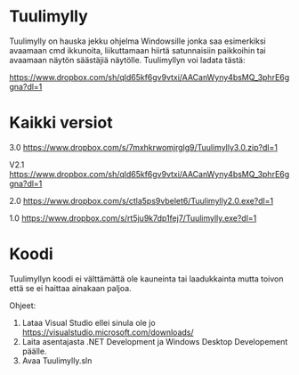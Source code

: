 # Tuulimylly
Tuulimylly on hauska jekku ohjelma Windowsille jonka saa esimerkiksi avaamaan cmd ikkunoita, liikuttamaan hiirtä
satunnaisiin paikkoihin tai avaamaan näytön säästäjiä näytölle. Tuulimyllyn voi ladata tästä:

https://www.dropbox.com/sh/qld65kf6gv9vtxi/AACanWyny4bsMQ_3phrE6ggna?dl=1

# Kaikki versiot
3.0  https://www.dropbox.com/s/7mxhkrwomjrglg9/Tuulimylly3.0.zip?dl=1

V2.1 https://www.dropbox.com/sh/qld65kf6gv9vtxi/AACanWyny4bsMQ_3phrE6ggna?dl=1

2.0  https://www.dropbox.com/s/ctla5ps9vbelet6/Tuulimylly2.0.exe?dl=1

1.0  https://www.dropbox.com/s/rt5ju9k7dp1fej7/Tuulimylly.exe?dl=1

# Koodi
Tuulimyllyn koodi ei välttämättä ole kauneinta tai laadukkainta mutta toivon että se ei haittaa ainakaan paljoa.

Ohjeet:
1. Lataa Visual Studio ellei sinula ole jo https://visualstudio.microsoft.com/downloads/
2. Laita asentajasta .NET Development ja Windows Desktop Developement päälle.
3. Avaa Tuulimylly.sln

